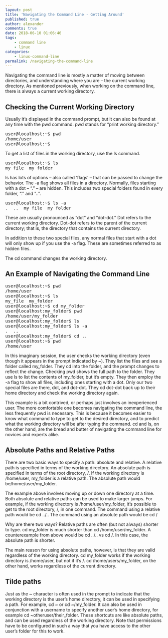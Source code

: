 ```yaml
---
layout: post
title: 'Navigating the Command Line - Getting Around'
published: true
author: alexander
comments: true
date: 2018-06-10 01:06:46
tags:
    - command line
    - linux
categories:
    - linux-command-line
permalink: /navigating-the-command-line
---
```

Navigating the command line is mostly a matter of moving between directories, and understanding where you are &#8211; the current working directory. As mentioned previously, when working on the command line, there is always a current working directory.

## Checking the Current Working Directory

Usually it&#8217;s displayed in the command prompt, but it can also be found at any time with the pwd command. pwd stands for &#8220;print working directory.&#8221;

<pre><samp>user@localhost:~$ </samp><kbd>pwd</kbd>
<samp>/home/user</samp>
<samp>user@localhost:~$</samp></pre>


To get a list of files in the working directory, use the ls command.

<pre><samp>user@localhost:~$ </samp><kbd>ls</kbd>
<samp>my_file  my_folder</samp></pre>


ls has lots of options &#8211; also called &#8216;flags&#8217; &#8211; that can be passed to change the behavior. The -a flag shows all files in a directory. Normally, files starting with a dot &#8211; &#8220;.&#8221; &#8211; are hidden. This includes two special folders found in every folder, &#8220;.&#8221; and &#8220;..&#8221;.

<pre><samp>user@localhost:~$ </samp><kbd>ls -a</kbd>
<samp>.  ..  my_file  my_folder</samp></pre>


These are usually pronounced as &#8220;dot&#8221; and &#8220;dot-dot.&#8221; Dot refers to the current working directory. Dot-dot refers to the parent of the current directory; that is, the directory that contains the current directory.

In addition to these two special files, any normal files that start with a dot will only show up if you use the -a flag. These are sometimes referred to as hidden files.

The cd command changes the working directory.

## An Example of Navigating the Command Line

<pre><samp>user@localhost:~$ </samp><kbd>pwd</kbd>
<samp>/home/user
user@localhost:~$ </samp><kbd>ls</kbd>
<samp>my_file  my_folder
user@localhost:~$ </samp><kbd>cd my_folder</kbd>
<samp>user@localhost:my_folder$ </samp><kbd>pwd</kbd>
<samp>/home/user/my_folder
user@localhost:my_folder$ </samp><kbd>ls</kbd>
<samp>user@localhost:my_folder$ </samp><kbd>ls -a</kbd>
<samp>.  ..
user@localhost:my_folder$ </samp><kbd>cd ..</kbd>
<samp>user@localhost:~$ </samp><kbd>pwd</kbd>
<samp>/home/user</samp></pre>


In this imaginary session, the user checks the working directory (even though it appears in the prompt indicated by ~). They list the files and see a folder called my\_folder. They cd into the folder, and the prompt changes to reflect the change. Checking pwd shows the full path to the folder. They use ls to list the contents of my\_folder, but it&#8217;s empty. They then employ the -a flag to show all files, including ones starting with a dot. Only our two special files are there, dot, and dot-dot. They cd dot-dot back up to their home directory and check the working directory again.

This example is a bit contrived, or perhaps just involves an inexperienced user. The more comfortable one becomes navigating the command line, the less frequently pwd is necessary. This is because it becomes easier to know what command to type to get to the desired directory, and to predict what the working directory will be after typing the command. cd and ls, on the other hand, are the bread and butter of navigating the command line for novices and experts alike.

## Absolute Paths and Relative Paths

There are two basic ways to specify a path: absolute and relative. A relative path is specified in terms of the working directory. An absolute path is specified in terms of the root directory, /. If the working directory is /home/user, my\_folder is a relative path. The absolute path would be/home/user/my\_folder.

The example above involves moving up or down one directory at a time. Both absolute and relative paths can be used to make larger jumps. For example, if the working directory is /home/user/my_folder, it&#8217;s possible to get to the root directory, /, in one command. The command using a relative path would be cd ../.. The command using an absolute path would be cd /

Why are there two ways? Relative paths are often (but not always) shorter to type. cd my\_folder is much shorter than cd /home/user/my\_folder. A counterexample from above would be cd ../.. vs cd /. In this case, the absolute path is shorter.

The main reason for using absolute paths, however, is that they are valid regardless of the working directory. cd my\_folder works if the working directory is /home/user, but not if it&#8217;s /. cd /home/users/my\_folder, on the other hand, works regardless of the current directory.

## Tilde paths

Just as the ~ character is often used in the prompt to indicate that the working directory is the user&#8217;s home directory, it can be used in specifying a path. For example, cd ~ or cd ~/my\_folder. It can also be used in conjunction with a username to specify another user&#8217;s home directory, for example cd ~otheruser/their\_folder. These shortcuts are like absolute paths, and can be used regardless of the working directory. Note that permissions have to be configured in such a way that you have access to the other user&#8217;s folder for this to work.
